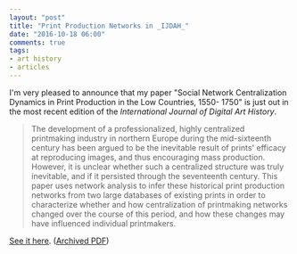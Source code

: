 ```yaml
---
layout: "post"
title: "Print Production Networks in _IJDAH_"
date: "2016-10-18 06:00"
comments: true
tags:
- art history
- articles
---
```


I'm very pleased to announce that my paper "Social Network Centralization Dynamics in Print Production in the Low Countries, 1550- 1750" is just out in the most recent edition of the _International Journal of Digital Art History_.

>The development of a professionalized, highly centralized printmaking industry in northern Europe during the mid-sixteenth century has been argued to be the inevitable result of prints' efficacy at reproducing images, and thus encouraging mass production. However, it is unclear whether such a centralized structure was truly inevitable, and if it persisted through the seventeenth century. This paper uses network analysis to infer these historical print production networks from two large databases of existing prints in order to characterize whether and how centralization of printmaking networks changed over the course of this period, and how these changes may have influenced individual printmakers.

[See it here](dx.doi.org/10.11588/dah.2016.2.25337). ([Archived PDF](/assets/docs/Lincoln%20-%202016%20-%20Social%20Network%20Centralization%20Dynamics%20in%20Print.pdf))
